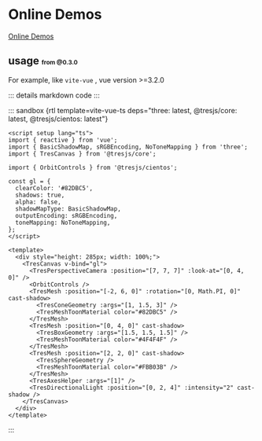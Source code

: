 # Online Demos

[Online Demos](https://sandpack-vue3.js-bridge.com/?path=/story/presets-template--vite-vue-ts)

## usage <small style="font-size: 12px; color: var(--vp-c-green);">from @0.3.0</small>

For example, like `vite-vue` , vue version >=3.2.0

<script setup>
import viteVueTs from '../codes/vite-templates/vite-vue-ts.ts';
</script>

::: details markdown code
<CodePanel :value="viteVueTs" />
:::

::: sandbox {rtl template=vite-vue-ts deps="three: latest, @tresjs/core: latest, @tresjs/cientos: latest"}
```vue /src/App.vue
<script setup lang="ts">
import { reactive } from 'vue';
import { BasicShadowMap, sRGBEncoding, NoToneMapping } from 'three';
import { TresCanvas } from '@tresjs/core';

import { OrbitControls } from '@tresjs/cientos';

const gl = {
  clearColor: '#82DBC5',
  shadows: true,
  alpha: false,
  shadowMapType: BasicShadowMap,
  outputEncoding: sRGBEncoding,
  toneMapping: NoToneMapping,
};
</script>

<template>
  <div style="height: 285px; width: 100%;">
    <TresCanvas v-bind="gl">
      <TresPerspectiveCamera :position="[7, 7, 7]" :look-at="[0, 4, 0]" />
      <OrbitControls />
      <TresMesh :position="[-2, 6, 0]" :rotation="[0, Math.PI, 0]" cast-shadow>
        <TresConeGeometry :args="[1, 1.5, 3]" />
        <TresMeshToonMaterial color="#82DBC5" />
      </TresMesh>
      <TresMesh :position="[0, 4, 0]" cast-shadow>
        <TresBoxGeometry :args="[1.5, 1.5, 1.5]" />
        <TresMeshToonMaterial color="#4F4F4F" />
      </TresMesh>
      <TresMesh :position="[2, 2, 0]" cast-shadow>
        <TresSphereGeometry />
        <TresMeshToonMaterial color="#FBB03B" />
      </TresMesh>
      <TresAxesHelper :args="[1]" />
      <TresDirectionalLight :position="[0, 2, 4]" :intensity="2" cast-shadow />
    </TresCanvas>
  </div>
</template>
```
:::
